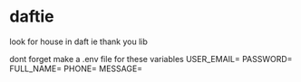 # daftie
look for house in daft ie thank you lib

dont forget make a .env file for these variables
USER_EMAIL=
PASSWORD=
FULL_NAME=
PHONE=
MESSAGE=
